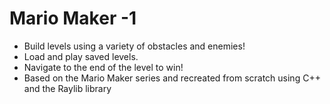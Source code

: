 <!-- TODO: Fix README -->

# Mario Maker -1

- Build levels using a variety of obstacles and enemies!
- Load and play saved levels.
- Navigate to the end of the level to win!
- Based on the Mario Maker series and recreated from scratch using C++ and the Raylib library
